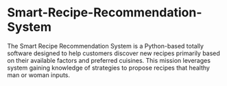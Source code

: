 # Smart-Recipe-Recommendation-System
﻿﻿The Smart Recipe Recommendation System is a Python-based totally software designed to help customers discover new recipes primarily based on their available factors and preferred cuisines. This mission leverages system gaining knowledge of strategies to propose recipes that healthy man or woman inputs.

